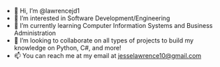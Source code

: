 - 👋 Hi, I’m @lawrencejd1
- 👀 I’m interested in Software Development/Engineering
- 🌱 I’m currently learning Computer Information Systems and Business Administration
- 💞️ I’m looking to collaborate on all types of projects to build my knowledge on Python, C#, and more!
- 📫 You can reach me at my email at jesselawrence10@gmail.com

<!---
lawrencejd1/lawrencejd1 is a ✨ special ✨ repository because its `README.md` (this file) appears on your GitHub profile.
You can click the Preview link to take a look at your changes.
--->
